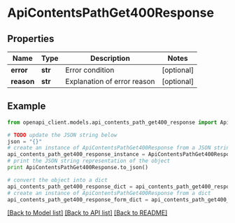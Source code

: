 # ApiContentsPathGet400Response


## Properties

Name | Type | Description | Notes
------------ | ------------- | ------------- | -------------
**error** | **str** | Error condition | [optional] 
**reason** | **str** | Explanation of error reason | [optional] 

## Example

```python
from openapi_client.models.api_contents_path_get400_response import ApiContentsPathGet400Response

# TODO update the JSON string below
json = "{}"
# create an instance of ApiContentsPathGet400Response from a JSON string
api_contents_path_get400_response_instance = ApiContentsPathGet400Response.from_json(json)
# print the JSON string representation of the object
print ApiContentsPathGet400Response.to_json()

# convert the object into a dict
api_contents_path_get400_response_dict = api_contents_path_get400_response_instance.to_dict()
# create an instance of ApiContentsPathGet400Response from a dict
api_contents_path_get400_response_form_dict = api_contents_path_get400_response.from_dict(api_contents_path_get400_response_dict)
```
[[Back to Model list]](../README.md#documentation-for-models) [[Back to API list]](../README.md#documentation-for-api-endpoints) [[Back to README]](../README.md)


